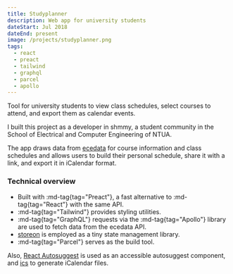 ```yaml
---
title: Studyplanner
description: Web app for university students
dateStart: Jul 2018
dateEnd: present
image: /projects/studyplanner.png
tags:
  - react
  - preact
  - tailwind
  - graphql
  - parcel
  - apollo
---
```


Tool for university students to view class schedules, select courses to attend,
and export them as calendar events.

<!--more-->

I built this project as a developer in shmmy, a student community in the School
of Electrical and Computer Engineering of NTUA.

The app draws data from [ecedata](./ecedata.md) for course information and class
schedules and allows users to build their personal schedule, share it with a
link, and export it in iCalendar format.

### Technical overview

* Built with :md-tag{tag="Preact"}, a fast alternative to :md-tag{tag="React"}
with the same API.
* :md-tag{tag="Tailwind"} provides styling utilities.
* :md-tag{tag="GraphQL"} requests via the :md-tag{tag="Apollo"} library are used 
to fetch data from the ecedata API.
* [storeon](https://github.com/storeon/storeon) is employed as a tiny state
management library.
* :md-tag{tag="Parcel"} serves as the build tool.

Also, [React Autosuggest](https://github.com/moroshko/react-autosuggest#installation)
is used as an accessible autosuggest component, and
[ics](https://www.npmjs.com/package/ics) to generate iCalendar files.

